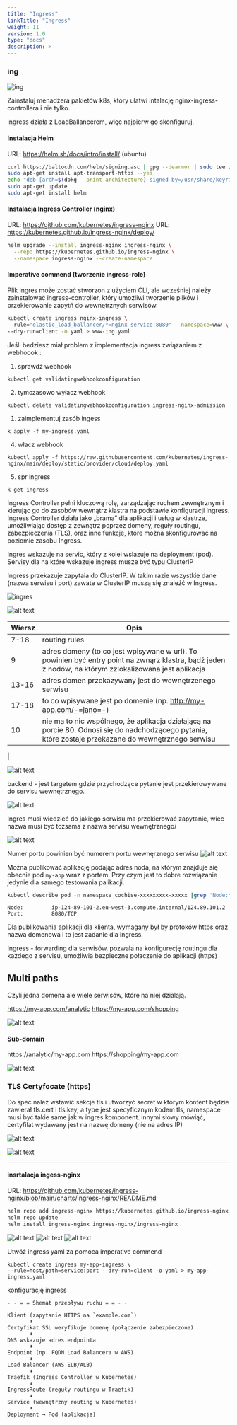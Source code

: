 ```yaml
---
title: "Ingress"
linkTitle: "Ingress"
weight: 11
version: 1.0
type: "docs"
description: >
---
```


### ing

![ing](../05-ingress/ing.png)


Zainstaluj menadżera pakietów k8s, który ułatwi intalację nginx-ingress-controllera i nie tylko.

ingress działa z LoadBallancerem, więc najpierw go skonfiguruj.

#### Instalacja Helm
URL: https://helm.sh/docs/intro/install/ (ubuntu)
```sh
curl https://baltocdn.com/helm/signing.asc | gpg --dearmor | sudo tee /usr/share/keyrings/helm.gpg > /dev/null
sudo apt-get install apt-transport-https --yes
echo "deb [arch=$(dpkg --print-architecture) signed-by=/usr/share/keyrings/helm.gpg] https://baltocdn.com/helm/stable/debian/ all main" | sudo tee /etc/apt/sources.list.d/helm-stable-debian.list
sudo apt-get update
sudo apt-get install helm
```

#### Instalacja Ingress Controller (nginx)
URL: https://github.com/kubernetes/ingress-nginx
URL: https://kubernetes.github.io/ingress-nginx/deploy/ 

```sh
helm upgrade --install ingress-nginx ingress-nginx \
  --repo https://kubernetes.github.io/ingress-nginx \
  --namespace ingress-nginx --create-namespace
```

#### Imperative commend (tworzenie ingress-role)
Plik ingres może zostać stworzon z użyciem CLI, ale wcześniej należy zainstalować ingress-controller, który umożliwi tworzenie plików i przekierowanie zapytń do wewnętrznych serwisów.

```bash
kubectl create ingress nginx-ingress \ 
--rule="elastic_load_ballancer/*=nginx-service:8080" --namespace=www \ 
--dry-run=client -o yaml > www-ing.yaml
```

Jeśli bedziesz miał problem z implementacja ingress związaniem z webhoook  :

1. sprawdź webhook
```
kubectl get validatingwebhookconfiguration
```
2. tymczasowo wyłacz webhook
```
kubectl delete validatingwebhookconfiguration ingress-nginx-admission
```
1. zaimplementuj zasób ingess
```
k apply -f my-ingress.yaml
```
4. włacz webhook
```
kubectl apply -f https://raw.githubusercontent.com/kubernetes/ingress-nginx/main/deploy/static/provider/cloud/deploy.yaml
```
5. spr ingress
```
k get ingress
```

Ingress Controller pełni kluczową rolę, zarządzając ruchem zewnętrznym i kierując go do zasobów wewnątrz klastra na podstawie konfiguracji Ingress. Ingress Controller działa jako „brama” dla aplikacji i usług w klastrze, umożliwiając dostęp z zewnątrz poprzez domeny, reguły routingu, zabezpieczenia (TLS), oraz inne funkcje, które można skonfigurować na poziomie zasobu Ingress.

Ingres wskazuje na servic, który z  kolei wslazuje na deployment (pod).
Servisy dla na które wskazuje ingress musze być typu ClusterIP

Ingress przekazuje zapytaia do ClusterIP. W takim razie wszystkie dane (nazwa serwisu i port) zawate w ClusterIP muszą się znaleźć w Ingress.

![ingres](../05-ingress/ingres.png)

![alt text](image-1.png)

| Wiersz  | Opis            |
|---------|------------------|
| 7-18    | routing rules    |
| 9 | adres domeny (to co jest wpisywane w url). To powinien być entry point na zwnąrz klastra, bądź jeden z nodów, na którym zzlokalizowana jest aplikacja|  
| 13-16 | adres domen przekazywany jest do wewnętrzenego serwisu |
| 17-18 | to co wpisywane jest po domenie (np. http://my-app.com/-=jano=-)|
| 10 | nie ma to nic wspólnego, że aplikacja działającą na porcie 80. Odnosi się do nadchodzącego pytania, które zostaje przekazane do wewnętrznego serwisu |
|


![alt text](image-2.png)

backend - jest targetem gdzie przychodzące pytanie jest przekierowywane do servisu wewnętrznego.

![alt text](image-3.png)

Ingres musi wiedzieć do jakiego serwisu ma przekierować zapytanie, wiec nazwa musi być tożsama z nazwa servisu wewnętrznego/

![alt text](image-4.png)

Numer portu powinien być numerem portu wewnęrznego serwisu
![alt text](image-5.png)

Można publikować aplikację podając adres noda, na którym znajduje się obecnie pod   ```my-app``` wraz z portem.
Przy czym jest to dobre rozwiązanie jedynie dla samego testowania palikacji.

```bash
kubectl describe pod -n namespace cochise-xxxxxxxxx-xxxxx |grep 'Node:\|Port:'`
```

```
Node:         ip-124-89-101-2.eu-west-3.compute.internal/124.89.101.2
Port:         8080/TCP
```

Dla publikowania aplikacji dla klienta, wymagany był by protoków https oraz nazwa domenowa i to jest zadanie dla ingress.

Ingress -  forwarding dla serwisów, pozwala na konfigurecję routingu dla każdego z servisu, umożliwia bezpieczne połaczenie do aplikacji (https)

## Multi paths
Czyli jedna domena ale wiele serwisów, które na niej dzialają. 

https://my-app.com/analytic
https://my-app.com/shopping

![alt text](image-6.png)

#### Sub-domain
https://analytic/my-app.com
https://shopping/my-app.com

![alt text](image-7.png)

### TLS Certyfocate (https)

Do spec należ wstawić sekcje tls i utworzyć secret w którym kontent będzie zawierał tls.cert i tls.key, a type jest specyficznym kodem tls, namespace musi być takie same jak w ingres komponent. innymi słowy mówiąć, certyfilat wydawany jest na nazwę domeny (nie na adres IP)

![alt text](image-9.png)

![alt text](image-10.png)

---
#### insrtalacja ingess-nginx

URL: https://github.com/kubernetes/ingress-nginx/blob/main/charts/ingress-nginx/README.md

```sh
helm repo add ingress-nginx https://kubernetes.github.io/ingress-nginx
helm repo update
helm install ingress-nginx ingress-nginx/ingress-nginx
```

![alt text](image-12.png)
![alt text](image-11.png)
![alt text](image-13.png)

Utwóż ingress yaml za pomoca imperative commend
```
kubectl create ingress my-app-ingress \
--rule=host/path=service:port --dry-run=client -o yaml > my-app-ingress.yaml
```
konfigurację ingress 



```
- - = = Shemat przepływu ruchu = = - - 

Klient (zapytanie HTTPS na `example.com`) 
       ⬇
Certyfikat SSL weryfikuje domenę (połączenie zabezpieczone)
       ⬇
DNS wskazuje adres endpointa
       ⬇
Endpoint (np. FQDN Load Balancera w AWS)
       ⬇
Load Balancer (AWS ELB/ALB)
       ⬇
Traefik (Ingress Controller w Kubernetes)
       ⬇
IngressRoute (reguły routingu w Traefik)
       ⬇
Service (wewnętrzny routing w Kubernetes)
       ⬇
Deployment → Pod (aplikacja)
```